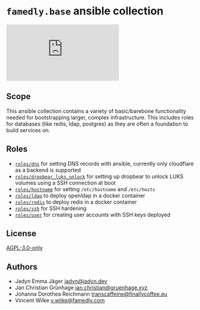 # `famedly.base` ansible collection

![Matrix](https://img.shields.io/matrix/ansible-famedly:matrix.org)

## Scope

This ansible collection contains a variety of basic/barebone functionality
needed for bootstrapping larger, complex infrastructure. This includes
roles for databases (like redis, ldap, postgres) as they are often a foundation
to build services on.

## Roles

- [`roles/dns`](roles/dns/README.md) for setting DNS records with ansible, currently only cloudflare as a backend is supported
- [`roles/dropbear_luks_unlock`](roles/dropbear_luks_unlock/README.md) for setting up dropbear to unlock LUKS volumes using a SSH connection at boot
- [`roles/hostname`](roles/hostname/README.md) for setting `/etc/hostname` and `/etc/hosts`
- [`roles/ldap`](roles/ldap/README.md) to deploy openldap in a docker container
- [`roles/redis`](roles/redis/README.md) to deploy redis in a docker container
- [`roles/ssh`](roles/ssh/README.md) for SSH hardening
- [`roles/user`](roles/user/README.md) for creating user accounts with SSH keys deployed

## License

[AGPL-3.0-only](LICENSE.md)

## Authors

- Jadyn Emma Jäger <jadyn@jadyn.dev>
- Jan Christian Grünhage <jan.christian@gruenhage.xyz>
- Johanna Dorothea Reichmann <transcaffeine@finallycoffee.eu>
- Vincent Wilke <v.wilke@famedly.com>
